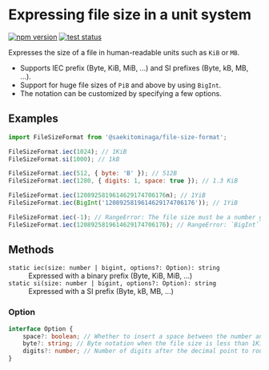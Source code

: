 # Expressing file size in a unit system

[![npm version](https://badge.fury.io/js/%40saekitominaga%2Ffile-size-format.svg)](https://www.npmjs.com/package/%40saekitominaga%2Ffile-size-format)
[![test status](https://github.com/SaekiTominaga/npm/actions/workflows/file-size-format-test.yml/badge.svg)](https://github.com/SaekiTominaga/npm/actions/workflows/file-size-format-test.yml)

Expresses the size of a file in human-readable units such as `KiB` or `MB`.

- Supports IEC prefix (Byte, KiB, MiB, ...) and SI prefixes (Byte, kB, MB, ...).
- Support for huge file sizes of `PiB` and above by using `BigInt`.
- The notation can be customized by specifying a few options.

## Examples

```JavaScript
import FileSizeFormat from '@saekitominaga/file-size-format';

FileSizeFormat.iec(1024); // 1KiB
FileSizeFormat.si(1000); // 1kB

FileSizeFormat.iec(512, { byte: 'B' }); // 512B
FileSizeFormat.iec(1280, { digits: 1, space: true }); // 1.3 KiB

FileSizeFormat.iec(1208925819614629174706176n); // 1YiB
FileSizeFormat.iec(BigInt('1208925819614629174706176')); // 1YiB

FileSizeFormat.iec(-1); // RangeError: The file size must be a number greater than or equal to 0
FileSizeFormat.iec(1208925819614629174706176); // RangeError: `BigInt` should be used when specifying huge numbers
```

## Methods

<dl>
<dt><code>static iec(size: number | bigint, options?: Option): string</code></dt>
<dd>Expressed with a binary prefix (Byte, KiB, MiB, ...)</dd>
<dt><code>static si(size: number | bigint, options?: Option): string</code></dt>
<dd>Expressed with a SI prefix (Byte, kB, MB, ...)</dd>
</dl>

### Option

```TypeScript
interface Option {
    space?: boolean; // Whether to insert a space between the number and the unit. The default is `false`.
    byte?: string; // Byte notation when the file size is less than 1Kib or 1kB. The default is `'byte'`.
    digits?: number; // Number of digits after the decimal point to round. The default is `0`, and the decimal point is always rounded to an integer. In the case of BigInt, the value specified here has no effect because the language specification does not allow decimals to be expressed.
}
```
